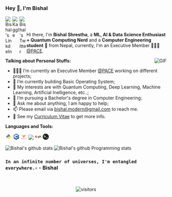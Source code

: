 ### Hey 👋, I'm Bishal

<a href="https://www.linkedin.com/in/ofclbishal/">
  <img align="left" alt="Bishal's LinkdeIn" width="22px" src="https://cdn.jsdelivr.net/npm/simple-icons@v3/icons/linkedin.svg" />
</a>
<a href="https://www.kaggle.com/officialbishal">
  <img align="left" alt="Kaggle" width="22px" src="https://cdn.jsdelivr.net/npm/simple-icons@3.1.0/icons/kaggle.svg" />
</a>
<a href="https://twitter.com/officialbishal">
  <img align="left" alt="Bishal's Twitter" width="22px" src="https://cdn.jsdelivr.net/npm/simple-icons@v3/icons/twitter.svg" />
</a>


<br />
<br />

Hi there, I'm **Bishal Shrestha**, a **ML, AI & Data Science Enthusiast + Quantum Computing Nerd** and a **Computer Engineering student** 🚀 from Nepal, currently, I'm an Executive Member 🙍🏽‍♂️ [@PACE](https://pace.acem.edu.np).

  <img align="right" alt="GIF" src="https://i.pinimg.com/originals/e4/26/70/e426702edf874b181aced1e2fa5c6cde.gif" />
  <!-- <img align="right" alt="GIF" src="https://media.giphy.com/media/836HiJc7pgzy8iNXCn/giphy.gif" /> -->
  
**Talking about Personal Stuffs:**

- 👨🏽‍💻 I’m currently an Executive Member [@PACE](https://pace.acem.edu.np) working on different projects;
- 🌱 I’m currently building Basic Operating System; 
- 🤔 My interests are with Quantum Computing, Deep Learning, Machine Learning, Artificial Inelligence, etc..;
- 💼 I’m pursuing a Bachelor's degree in Computer Engineering;
- 💬 Ask me about anything, I am happy to help;
- 📫 Please email via bishal.modern@gmail.com to reach me.<!-- - 📫 Please email via [![Email](https://img.shields.io/badge/bishal.modern@gmail.com-D14836?style=flat-square&logo=gmail&logoColor=white)](mailto:bishal.modern@gmail.com) to reach me. -->
- 📝 See my [Curriculum Vitae](https://www.linkedin.com/in/ofclbishal/) to get more info.


**Languages and Tools:**  

<code><img height="20" src="https://raw.githubusercontent.com/github/explore/80688e429a7d4ef2fca1e82350fe8e3517d3494d/topics/python/python.png"></code>
<code><img height="20" src="https://raw.githubusercontent.com/github/explore/80688e429a7d4ef2fca1e82350fe8e3517d3494d/topics/cpp/cpp.png"></code>
<code><img height="20" src="https://raw.githubusercontent.com/github/explore/80688e429a7d4ef2fca1e82350fe8e3517d3494d/topics/tensorflow/tensorflow.png"></code>
<code><img height="20" src="https://pytorch.org/assets/images/pytorch-logo.png"></code>
<code><img height="20" src="https://raw.githubusercontent.com/github/explore/80688e429a7d4ef2fca1e82350fe8e3517d3494d/topics/git/git.png"></code>
<code><img height="20" src="https://raw.githubusercontent.com/github/explore/80688e429a7d4ef2fca1e82350fe8e3517d3494d/topics/terminal/terminal.png"></code>


![Bishal's github stats](https://github-readme-stats.vercel.app/api?username=OfficialBishal&show_icons=true&hide_border=true)
![Bishal's github Programming stats](https://github-readme-stats.vercel.app/api/top-langs/?username=OfficialBishal&show_icons=true&hide_border=true")


### `In an infinite number of universes, I'm entangled everywhere.⚛` - __Bishal__  


<br />

<!-- ![visitors](https://visitor-badge.laobi.icu/badge?page_id=OfficialBishal.OfficialBishal) -->
<p align="center">
    <img align="center" alt="visitors" src="https://visitor-badge.laobi.icu/badge?page_id=OfficialBishal.OfficialBishal" />
</p>
<!--
## Support me
<p align="center">
  <a href="https://www.buymeacoffee.com/OfficialBishal" target="_blank">
    <img width="18%" src="https://raw.githubusercontent.com/onimur/.github/master/.resources/support-buy-coffee.png" alt="Buy Me A Coffee">
  </a>
</p>
-->
